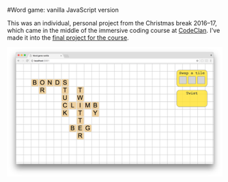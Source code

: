 #Word game: vanilla JavaScript version

This was an individual, personal project from the Christmas break 2016&ndash;17, which came in the middle of the immersive coding course at [CodeClan](https://codeclan.com/). I've made it into the [final project for the course](https://github.com/katemanson/word_game_React). 

![screenshot](https://github.com/katemanson/word_game/raw/master/img/screenshot.png)
